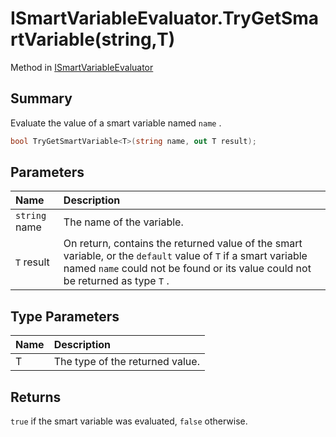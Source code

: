 # ISmartVariableEvaluator.TryGetSmartVariable(string,T)

Method in [ISmartVariableEvaluator](/docs/api/csharp/yarn.ismartvariableevaluator.md)

## Summary


Evaluate the value of a smart variable named  `name` .


```csharp
bool TryGetSmartVariable<T>(string name, out T result);
```

## Parameters

|Name|Description|
|:---|:---|
|`string` name|The name of the variable.|
|`T` result|On return, contains the returned value of the smart variable, or the  `default`  value of `T`  if a smart variable named  `name`  could not be found or its value could not be returned as type  `T` .|

## Type Parameters

|Name|Description|
|:---|:---|
|T|The type of the returned value.|

## Returns

`true`  if the smart variable was evaluated,
`false`  otherwise.

